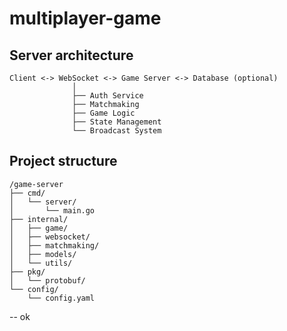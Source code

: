 # multiplayer-game

## Server architecture

```text
Client <-> WebSocket <-> Game Server <-> Database (optional)
              │
              ├── Auth Service
              ├── Matchmaking
              ├── Game Logic
              ├── State Management
              └── Broadcast System
```

## Project structure

```text
/game-server
├── cmd/
│   └── server/
│       └── main.go
├── internal/
│   ├── game/
│   ├── websocket/
│   ├── matchmaking/
│   ├── models/
│   └── utils/
├── pkg/
│   └── protobuf/
└── config/
    └── config.yaml
```

-- ok
